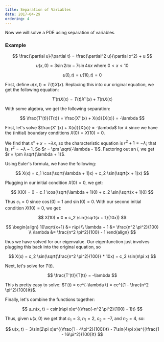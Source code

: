 ```yaml
---
title: Separation of Variables
date: 2017-04-29
ordering: 4
---
```


Now we will solve a PDE using separation of variables.

### Example

$$
\frac{\partial u}{\partial t} = \frac{\partial^2 u}{\partial x^2} + u
$$

$$
u(x, 0) = 3 \sin 2\pi x - 7 \sin 4 \pi x \text{ where $0 < x < 10$}
$$

$$
u(0, t) = u(10, t) = 0
$$

First, define $u(x, t) = T(t)X(x)$. Replacing this into our original equation, we get the following equation:

$$
T'(t)X(x) = T(t)X''(x) + T(t)X(x)
$$

With some algebra, we get the following separation:

$$
\frac{T'(t)}{T(t)} = \frac{X''(x) + X(x)}{X(x)} = -\lambda
$$

First, let's solve $\frac{X''(x) + X(x)}{X(x)} = -\lambda$ for $\lambda$ since we have the (initial) boundary conditions $X(0) = X(10) = 0$.

We find that $x'' + x = -\lambda x$, so the characteristic equation is $r^2 + 1 = -\lambda$; that is, $r^2 = -\lambda - 1$. So $r = \pm \sqrt{-\lambda - 1}$. Factoring out an $i$, we get $r = \pm i\sqrt{\lambda + 1}$.

Using Euler's formula, we have the following:

$$
X(x) = c_1 \cos(\sqrt{\lambda + 1}x) + c_2 \sin(\sqrt{x + 1}x)
$$

Plugging in our initial condition $X(0) = 0$, we get:

$$
X(0) = 0 = c_1 \cos(\sqrt{\lambda + 1}0) + c_2 \sin(\sqrt{x + 1}0)
$$

Thus $c_1 = 0$ since $\cos(0) = 1$ and $\sin(0) = 0$. With our second initial condition $X(10) = 0$, we get:

$$
X(10) = 0 = c_2 \sin(\sqrt{x + 1}(10x))
$$

$$
\begin{align}
  10\sqrt{x+1} &= n\pi \\
  \lambda + 1 &= \frac{n^2 \pi^2}{100} \\
  \lambda &= \frac{n^2 \pi^2}{100} - 1
\end{align}
$$

thus we have solved for our eigenvalue. Our eigenfunction just involves plugging this back into the original equation, so

$$
X(x) = c_2 \sin(\sqrt{\frac{n^2 \pi^2}{100}} * 10x) = c_2 \sin(n\pi x)
$$

Next, let's solve for $T(t)$.

$$
\frac{T'(t)}{T(t)} = -\lambda
$$

This is pretty easy to solve: $T(t) = ce^{-\lambda t} = ce^{(1 - \frac{n^2 \pi^2}{100})t}$.

Finally, let's combine the functions together:

$$
u_n(x, t) = csin(n\pi x)e^{(\frac{-n^2 \pi^2}{100} - 1)t}
$$

Thus, given $u(x, 0)$ we get that $c_1 = 3$, $n_1 = 2$, $c_2 = -7$, and $n_2 = 4$, so:

$$
u(x, t) = 3\sin(2\pi x)e^{(\frac{1 - 4\pi^2}{100})t} - 7\sin(4\pi x)e^{(\frac{1 - 16\pi^2}{100})t}
$$
